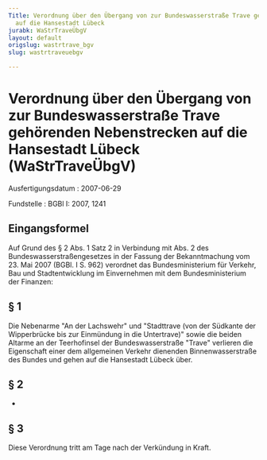 ```yaml
---
Title: Verordnung über den Übergang von zur Bundeswasserstraße Trave gehörenden Nebenstrecken
  auf die Hansestadt Lübeck
jurabk: WaStrTraveÜbgV
layout: default
origslug: wastrtrave_bgv
slug: wastrtraveuebgv

---
```


# Verordnung über den Übergang von zur Bundeswasserstraße Trave gehörenden Nebenstrecken auf die Hansestadt Lübeck (WaStrTraveÜbgV)

Ausfertigungsdatum
:   2007-06-29

Fundstelle
:   BGBl I: 2007, 1241

## Eingangsformel

Auf Grund des § 2 Abs. 1 Satz 2 in Verbindung mit Abs. 2 des
Bundeswasserstraßengesetzes in der Fassung der Bekanntmachung vom 23.
Mai 2007 (BGBl. I S. 962) verordnet das Bundesministerium für Verkehr,
Bau und Stadtentwicklung im Einvernehmen mit dem Bundesministerium der
Finanzen:

## § 1

Die Nebenarme "An der Lachswehr" und "Stadttrave (von der Südkante der
Wipperbrücke bis zur Einmündung in die Untertrave)" sowie die beiden
Altarme an der Teerhofinsel der Bundeswasserstraße "Trave" verlieren
die Eigenschaft einer dem allgemeinen Verkehr dienenden
Binnenwasserstraße des Bundes und gehen auf die Hansestadt Lübeck
über.

## § 2

-

## § 3

Diese Verordnung tritt am Tage nach der Verkündung in Kraft.

